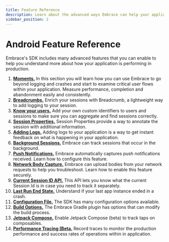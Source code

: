 ```yaml
---
title: Feature Reference
description: Learn about the advanced ways Embrace can help your application
sidebar_position: 2
---
```


# Android Feature Reference

Embrace's SDK includes many advanced features that you can enable to help you understand more about
how your application is performing in production.

1. [**Moments.**](/android/features/moments.md) In this section you will learn how you can use Embrace to go beyond logging and crashes and start to examine critical user flows within your application. Measure performance, completion and abandonment easily and consistently.
2. [**Breadcrumbs.**](/android/features/breadcrumbs.md) Enrich your sessions with Breadcrumb, a lightweight way to add logging to your session. 
3. [**Know your users.**](/android/features/identify-users.md) Add your own custom identifiers to users and sessions to make sure you can aggregate and find sessions correctly.
4. [**Session Properties.**](/android/features/session-properties.md) Session Properties provide a way to annotate the session with additional information.
5. [**Adding Logs.**](android/features/log-message-api.md) Adding logs to your application is a way to get instant feedback on what is happening in your application.
6. [**Background Sessions.**](/android/features/background-sessions.md) Embrace can track sessions that occur in the background.
7. [**Push Notifications.**](/android/features/push-notifications.md) Embrace automatically captures push notifications received. Learn how to configure this feature.
8. [**Network Body Capture.**](/android/features/network-body-capture.md) Embrace can upload bodies from your network requests to help you troubleshoot. Learn how to enable this feature securely.
9. [**Current Session ID API.**](/android/features/current-session-id-api.md) This API lets you know what the current Session Id is in case you need to track it separately.
10. [**Last Run End State.**](/android/features/last-run-end-state.md/) Understand if your last app instance ended in a crash.
11. [**Configuration File.**](/android/features/configuration-file.md) The SDK has many configuration options available.
12. [**Build Options.**](/android/features/build-options.md) The Embrace Gradle plugin has options that can modify the build process.
13. [**Jetpack Compose.**](/android/features/jetpack-compose.md) Enable Jetpack Compose (beta) to track taps on composables.
14. [**Performance Tracing (Beta.**](/android/features/tracing.md) Record traces to monitor the production performance and success rates of operations within in application.